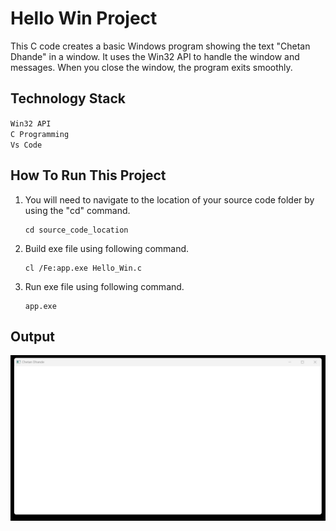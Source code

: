# Hello Win Project

This C code creates a basic Windows program showing the text "Chetan Dhande" in a window. It uses the Win32 API to handle the window and messages. When you close the window, the program exits smoothly.

## Technology Stack

`Win32 API` <br>
`C Programming` <br>
`Vs Code`

## How To Run This Project

                                
1. You will need to navigate to the location of your source code folder by using the "cd" command.

     ```shell
   cd source_code_location

2. Build exe file using following command.

    ```shell
   cl /Fe:app.exe Hello_Win.c

3. Run exe file using following command.

    ```shell
   app.exe

## Output
<img src="../01_Hello_Win/Output/output.png" alt="HelloWin">





